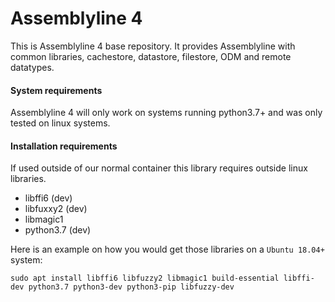 # Assemblyline 4 

This is Assemblyline 4 base repository. It provides Assemblyline with common libraries, cachestore, datastore, filestore, ODM and remote datatypes.

#### System requirements

Assemblyline 4 will only work on systems running python3.7+ and was only tested on linux systems.   

#### Installation requirements

If used outside of our normal container this library requires outside linux libraries.
 * libffi6 (dev)
 * libfuxxy2 (dev)
 * libmagic1
 * python3.7 (dev)
 
Here is an example on how you would get those libraries on a `Ubuntu 18.04+` system:

    sudo apt install libffi6 libfuzzy2 libmagic1 build-essential libffi-dev python3.7 python3-dev python3-pip libfuzzy-dev


